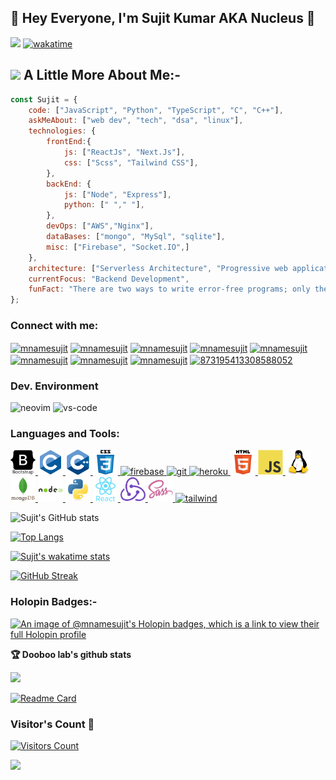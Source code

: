 
<!--
**mnamesujit/mnamesujit** is a ✨ _special_ ✨ repository because its `README.md` (this file) appears on your GitHub profile.

Here are some ideas to get you started:

- 🔭 I’m currently working on ...
- 🌱 I’m currently learning ...
- 👯 I’m looking to collaborate on ...
- 🤔 I’m looking for help with ...
- 💬 Ask me about ...
- 📫 How to reach me: ...
- 😄 Pronouns: ...
- ⚡ Fun fact: ...
-->


## 👋 Hey Everyone, I'm Sujit Kumar AKA Nucleus 👋
![](https://komarev.com/ghpvc/?username=mnamesujit&color=blueviolet&label=PROFILE+VIEWS)
[![wakatime](https://wakatime.com/badge/user/c3296bbc-989d-48a1-bfb0-752d952f7151.svg)](https://wakatime.com/@c3296bbc-989d-48a1-bfb0-752d952f7151)

## <img src="https://media.giphy.com/media/VgCDAzcKvsR6OM0uWg/giphy.gif" width="50"> A Little More About Me:-
``` js
const Sujit = {
    code: ["JavaScript", "Python", "TypeScript", "C", "C++"],
    askMeAbout: ["web dev", "tech", "dsa", "linux"],
    technologies: {
        frontEnd:{
            js: ["ReactJs", "Next.Js"],
            css: ["Scss", "Tailwind CSS"],
        },
        backEnd: {
            js: ["Node", "Express"],
            python: [" "," "],
        },
        devOps: ["AWS","Nginx"],
        dataBases: ["mongo", "MySql", "sqlite"],
        misc: ["Firebase", "Socket.IO",]
    },
    architecture: ["Serverless Architecture", "Progressive web applications", "Single page applications"],
    currentFocus: "Backend Development",
    funFact: "There are two ways to write error-free programs; only the third one works"
};
```

<h3 align="left">Connect with me:</h3>
<p align="left">
<a href="https://dev.to/mnamesujit" target="blank"><img align="center" src="https://raw.githubusercontent.com/rahuldkjain/github-profile-readme-generator/master/src/images/icons/Social/devto.svg" alt="mnamesujit" height="30" width="40" /></a>
<a href="https://twitter.com/mnamesujit" target="blank"><img align="center" src="https://raw.githubusercontent.com/rahuldkjain/github-profile-readme-generator/master/src/images/icons/Social/twitter.svg" alt="mnamesujit" height="30" width="40" /></a>
<a href="https://linkedin.com/in/mnamesujit" target="blank"><img align="center" src="https://raw.githubusercontent.com/rahuldkjain/github-profile-readme-generator/master/src/images/icons/Social/linked-in-alt.svg" alt="mnamesujit" height="30" width="40" /></a>
<a href="https://instagram.com/mnamesujit" target="blank"><img align="center" src="https://raw.githubusercontent.com/rahuldkjain/github-profile-readme-generator/master/src/images/icons/Social/instagram.svg" alt="mnamesujit" height="30" width="40" /></a>
<a href="https://hashnode.com/mnamesujit" target="blank"><img align="center" src="https://raw.githubusercontent.com/rahuldkjain/github-profile-readme-generator/master/src/images/icons/Social/hashnode.svg" alt="mnamesujit" height="30" width="40" /></a>
<a href="https://www.hackerrank.com/mnamesujit" target="blank"><img align="center" src="https://raw.githubusercontent.com/rahuldkjain/github-profile-readme-generator/master/src/images/icons/Social/hackerrank.svg" alt="mnamesujit" height="30" width="40" /></a>
<a href="https://www.leetcode.com/mnamesujit" target="blank"><img align="center" src="https://raw.githubusercontent.com/rahuldkjain/github-profile-readme-generator/master/src/images/icons/Social/leet-code.svg" alt="mnamesujit" height="30" width="40" /></a>
<a href="https://auth.geeksforgeeks.org/user/mnamesujit" target="blank"><img align="center" src="https://raw.githubusercontent.com/rahuldkjain/github-profile-readme-generator/master/src/images/icons/Social/geeks-for-geeks.svg" alt="mnamesujit" height="30" width="40" /></a>
<a href="https://discord.gg/873195413308588052" target="blank"><img align="center" src="https://raw.githubusercontent.com/rahuldkjain/github-profile-readme-generator/master/src/images/icons/Social/discord.svg" alt="873195413308588052" height="30" width="40" /></a>
</p>

<h3>Dev. Environment</h3>
<p>
    <img src = "https://img.shields.io/badge/NeoVim-%2357A143.svg?&style=for-the-badge&logo=neovim&logoColor=white" alt = "neovim">
    <img src = "https://img.shields.io/badge/Visual_Studio_Code-0078D4?style=for-the-badge&logo=visual%20studio%20code&logoColor=white" alt = "vs-code">
</p>

<h3 align="left">Languages and Tools:</h3>
<p align="left"> <a href="https://getbootstrap.com" target="_blank" rel="noreferrer"> <img src="https://raw.githubusercontent.com/devicons/devicon/master/icons/bootstrap/bootstrap-plain-wordmark.svg" alt="bootstrap" width="40" height="40"/> </a> <a href="https://www.cprogramming.com/" target="_blank" rel="noreferrer"> <img src="https://raw.githubusercontent.com/devicons/devicon/master/icons/c/c-original.svg" alt="c" width="40" height="40"/> </a> <a href="https://www.w3schools.com/cpp/" target="_blank" rel="noreferrer"> <img src="https://raw.githubusercontent.com/devicons/devicon/master/icons/cplusplus/cplusplus-original.svg" alt="cplusplus" width="40" height="40"/> </a> <a href="https://www.w3schools.com/css/" target="_blank" rel="noreferrer"> <img src="https://raw.githubusercontent.com/devicons/devicon/master/icons/css3/css3-original-wordmark.svg" alt="css3" width="40" height="40"/> </a> <a href="https://firebase.google.com/" target="_blank" rel="noreferrer"> <img src="https://www.vectorlogo.zone/logos/firebase/firebase-icon.svg" alt="firebase" width="40" height="40"/> </a> <a href="https://git-scm.com/" target="_blank" rel="noreferrer"> <img src="https://www.vectorlogo.zone/logos/git-scm/git-scm-icon.svg" alt="git" width="40" height="40"/> </a> <a href="https://heroku.com" target="_blank" rel="noreferrer"> <img src="https://www.vectorlogo.zone/logos/heroku/heroku-icon.svg" alt="heroku" width="40" height="40"/> </a> <a href="https://www.w3.org/html/" target="_blank" rel="noreferrer"> <img src="https://raw.githubusercontent.com/devicons/devicon/master/icons/html5/html5-original-wordmark.svg" alt="html5" width="40" height="40"/> </a> <a href="https://developer.mozilla.org/en-US/docs/Web/JavaScript" target="_blank" rel="noreferrer"> <img src="https://raw.githubusercontent.com/devicons/devicon/master/icons/javascript/javascript-original.svg" alt="javascript" width="40" height="40"/> </a> <a href="https://www.linux.org/" target="_blank" rel="noreferrer"> <img src="https://raw.githubusercontent.com/devicons/devicon/master/icons/linux/linux-original.svg" alt="linux" width="40" height="40"/> </a> <a href="https://www.mongodb.com/" target="_blank" rel="noreferrer"> <img src="https://raw.githubusercontent.com/devicons/devicon/master/icons/mongodb/mongodb-original-wordmark.svg" alt="mongodb" width="40" height="40"/> </a> <a href="https://nodejs.org" target="_blank" rel="noreferrer"> <img src="https://raw.githubusercontent.com/devicons/devicon/master/icons/nodejs/nodejs-original-wordmark.svg" alt="nodejs" width="40" height="40"/> </a> <a href="https://www.python.org" target="_blank" rel="noreferrer"> <img src="https://raw.githubusercontent.com/devicons/devicon/master/icons/python/python-original.svg" alt="python" width="40" height="40"/> </a> <a href="https://reactjs.org/" target="_blank" rel="noreferrer"> <img src="https://raw.githubusercontent.com/devicons/devicon/master/icons/react/react-original-wordmark.svg" alt="react" width="40" height="40"/> </a> <a href="https://redux.js.org" target="_blank" rel="noreferrer"> <img src="https://raw.githubusercontent.com/devicons/devicon/master/icons/redux/redux-original.svg" alt="redux" width="40" height="40"/> </a> <a href="https://sass-lang.com" target="_blank" rel="noreferrer"> <img src="https://raw.githubusercontent.com/devicons/devicon/master/icons/sass/sass-original.svg" alt="sass" width="40" height="40"/> </a> <a href="https://tailwindcss.com/" target="_blank" rel="noreferrer"> <img src="https://www.vectorlogo.zone/logos/tailwindcss/tailwindcss-icon.svg" alt="tailwind" width="40" height="40"/> </a> </p>

<!--START_SECTION:waka-->
<!--END_SECTION:waka-->


![Sujit's GitHub stats](https://github-readme-stats.vercel.app/api?username=mnamesujit&show_icons=true&theme=radical)

[![Top Langs](https://github-readme-stats.vercel.app/api/top-langs/?username=mnamesujit&show_icons=true&theme=radical)](https://github.com/mnamesujit)

[![Sujit's wakatime stats](https://github-readme-stats.vercel.app/api/wakatime?username=mnamesujit&theme=radical)](https://github.com/mnamesujit/github-readme-stats)

[![GitHub Streak](https://github-readme-streak-stats.herokuapp.com?user=mnamesujit&theme=radical)](https://git.io/streak-stats)

### Holopin Badges:-
[![An image of @mnamesujit's Holopin badges, which is a link to view their full Holopin profile](https://holopin.me/mnamesujit)](https://holopin.io/@mnamesujit)

<strong>🏆 Dooboo lab's github stats</strong>

<a href="https://stats.hyochan.dev/en/stats/mnamesujit"><img src="https://stats.hyochan.dev/api/github-stats?login=mnamesujit" width="600" /></a>

[![Readme Card](https://github-readme-stats.vercel.app/api/pin/?username=mnamesujit&repo=Strivers-A2Z-DSA-Sheet&show_owner=true&show_icons=true&theme=radical)](https://github.com/mnamesujit/Strivers-A2Z-DSA-Sheet)

### Visitor's Count 📌
[![Visitors Count](https://profile-counter.glitch.me/mnamesujit/count.svg)](https://github.com/mnamesujit)

<a href="https://www.buymeacoffee.com/mnamesujit"><img src="https://cdn.buymeacoffee.com/buttons/v2/default-yellow.png" width="200" /></a>



